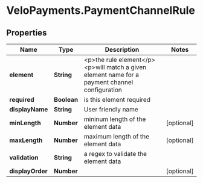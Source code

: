 # VeloPayments.PaymentChannelRule

## Properties

Name | Type | Description | Notes
------------ | ------------- | ------------- | -------------
**element** | **String** | &lt;p&gt;the rule element&lt;/p&gt; &lt;p&gt;will match a given element name for a payment channel configuration  | 
**required** | **Boolean** | is this element required | 
**displayName** | **String** | User friendly name | 
**minLength** | **Number** | mininum length of the element data | [optional] 
**maxLength** | **Number** | maximum length of the element data | [optional] 
**validation** | **String** | a regex to validate the element data | 
**displayOrder** | **Number** |  | [optional] 


